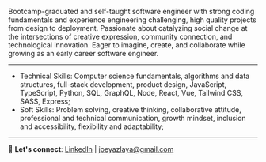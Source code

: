 Bootcamp-graduated and self-taught software engineer with strong coding fundamentals and experience engineering challenging, high quality projects from design to deployment. Passionate about catalyzing social change at the intersections of creative expression, community connection, and technological innovation. Eager to imagine, create, and collaborate while growing as an early career software engineer.

-------
- Technical Skills: Computer science fundamentals, algorithms and data structures, full-stack development, product design, JavaScript, TypeScript, Python, SQL, GraphQL, Node, React, Vue, Tailwind CSS, SASS, Express;
- Soft Skills: Problem solving, creative thinking, collaborative attitude, professional and technical communication, growth mindset, inclusion and accessibility, flexibility and adaptability;
  
-------
💬 **Let's connect**: [LinkedIn](https://www.linkedin.com/in/joeylaya/) | joeyazlaya@gmail.com
